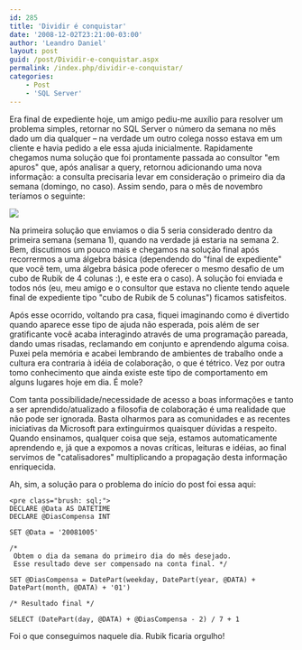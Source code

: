 ```yaml
---
id: 285
title: 'Dividir é conquistar'
date: '2008-12-02T23:21:00-03:00'
author: 'Leandro Daniel'
layout: post
guid: /post/Dividir-e-conquistar.aspx
permalink: /index.php/dividir-e-conquistar/
categories:
    - Post
    - 'SQL Server'
---
```


 Era final de expediente hoje, um amigo pediu-me auxílio para resolver um problema simples, retornar no SQL Server o número da semana no mês dado um dia qualquer – na verdade um outro colega nosso estava em um cliente e havia pedido a ele essa ajuda inicialmente. Rapidamente chegamos numa solução que foi prontamente passada ao consultor "em apuros" que, após analisar a query, retornou adicionando uma nova informação: a consulta precisaria levar em consideração o primeiro dia da semana (domingo, no caso). Assim sendo, para o mês de novembro teríamos o seguinte:

 ![](http://leandrodaniel.com/pics/WindowsLiveWriter/Dividireconquistar_14B83/NumSemana%5B2%5D_thumb.gif)

 Na primeira solução que enviamos o dia 5 seria considerado dentro da primeira semana (semana 1), quando na verdade já estaria na semana 2. Bem, discutimos um pouco mais e chegamos na solução final após recorrermos a uma álgebra básica (dependendo do "final de expediente" que você tem, uma álgebra básica pode oferecer o mesmo desafio de um cubo de Rubik de 4 colunas :), e este era o caso). A solução foi enviada e todos nós (eu, meu amigo e o consultor que estava no cliente tendo aquele final de expediente tipo "cubo de Rubik de 5 colunas") ficamos satisfeitos.

 Após esse ocorrido, voltando pra casa, fiquei imaginando como é divertido quando aparece esse tipo de ajuda não esperada, pois além de ser gratificante você acaba interagindo através de uma programação pareada, dando umas risadas, reclamando em conjunto e aprendendo alguma coisa. Puxei pela memória e acabei lembrando de ambientes de trabalho onde a cultura era contraria à idéia de colaboração, o que é tétrico. Vez por outra tomo conhecimento que ainda existe este tipo de comportamento em alguns lugares hoje em dia. É mole?

 Com tanta possibilidade/necessidade de acesso a boas informações e tanto a ser aprendido/atualizado a filosofia de colaboração é uma realidade que não pode ser ignorada. Basta olharmos para as comunidades e as recentes iniciativas da Microsoft para extinguirmos quaisquer dúvidas a respeito. Quando ensinamos, qualquer coisa que seja, estamos automaticamente aprendendo e, já que a expomos a novas críticas, leituras e idéias, ao final servimos de "catalisadores" multiplicando a propagação desta informação enriquecida.

 Ah, sim, a solução para o problema do início do post foi essa aqui:

```
<pre class="brush: sql;">
DECLARE @Data AS DATETIME   
DECLARE @DiasCompensa INT    

SET @Data = '20081005'      

/*     
 Obtem o dia da semana do primeiro dia do mês desejado.     
 Esse resultado deve ser compensado na conta final. */   

SET @DiasCompensa = DatePart(weekday, DatePart(year, @DATA) + DatePart(month, @DATA) + '01')     

/* Resultado final */   

SELECT (DatePart(day, @DATA) + @DiasCompensa - 2) / 7 + 1 
```

Foi o que conseguimos naquele dia. Rubik ficaria orgulho!